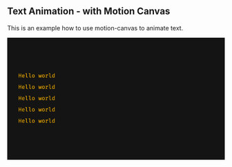 ## Text Animation - with Motion Canvas

This is an example how to use motion-canvas to animate text.

![demo](demo.gif)

